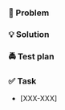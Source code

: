 ### 🤔 Problem

 <!-- What one thing are you doing? Bug? Refactor? Feature? Please describe the problem you're trying to solve -->

### 💡 Solution

<!-- How are you solving this simply and elegantly? -->

### 🚔 Test plan

<!-- What’s your proof this works? unit tests? staging? If you want the reviewer to click-test, include specific instructions -->

<!-- Please select Handshake processes that your reviewer is required to run to verify your changes. This is not an exhaustive list, add others as your review requires -->

### ✅ Task

 <!-- What was the upfront planning that went into this? Include Jira ticket, and optionally PRD and ADR links here -->

- [XXX-XXX]
